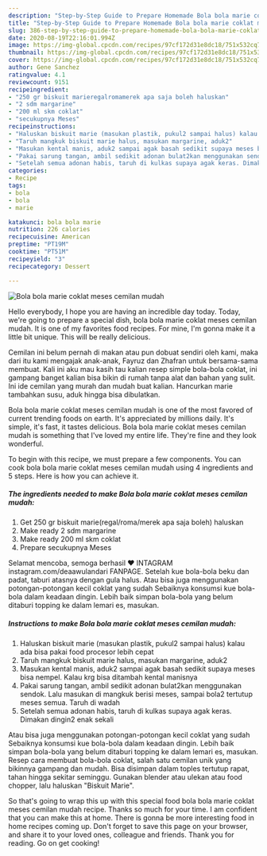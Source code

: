```yaml
---
description: "Step-by-Step Guide to Prepare Homemade Bola bola marie coklat meses cemilan mudah"
title: "Step-by-Step Guide to Prepare Homemade Bola bola marie coklat meses cemilan mudah"
slug: 386-step-by-step-guide-to-prepare-homemade-bola-bola-marie-coklat-meses-cemilan-mudah
date: 2020-08-19T22:16:01.994Z
image: https://img-global.cpcdn.com/recipes/97cf172d31e8dc18/751x532cq70/bola-bola-marie-coklat-meses-cemilan-mudah-foto-resep-utama.jpg
thumbnail: https://img-global.cpcdn.com/recipes/97cf172d31e8dc18/751x532cq70/bola-bola-marie-coklat-meses-cemilan-mudah-foto-resep-utama.jpg
cover: https://img-global.cpcdn.com/recipes/97cf172d31e8dc18/751x532cq70/bola-bola-marie-coklat-meses-cemilan-mudah-foto-resep-utama.jpg
author: Gene Sanchez
ratingvalue: 4.1
reviewcount: 9151
recipeingredient:
- "250 gr biskuit marieregalromamerek apa saja boleh haluskan"
- "2 sdm margarine"
- "200 ml skm coklat"
- "secukupnya Meses"
recipeinstructions:
- "Haluskan biskuit marie (masukan plastik, pukul2 sampai halus) kalau ada bisa pakai food procesor lebih cepat"
- "Taruh mangkuk biskuit marie halus, masukan margarine, aduk2"
- "Masukan kental manis, aduk2 sampai agak basah sedikit supaya meses bisa nempel. Kalau krg bisa ditambah kental manisnya"
- "Pakai sarung tangan, ambil sedikit adonan bulat2kan menggunakan sendok. Lalu masukan di mangkuk berisi meses, sampai bola2 tertutup meses semua. Taruh di wadah"
- "Setelah semua adonan habis, taruh di kulkas supaya agak keras. Dimakan dingin2 enak sekali"
categories:
- Recipe
tags:
- bola
- bola
- marie

katakunci: bola bola marie 
nutrition: 226 calories
recipecuisine: American
preptime: "PT19M"
cooktime: "PT51M"
recipeyield: "3"
recipecategory: Dessert

---
```



![Bola bola marie coklat meses cemilan mudah](https://img-global.cpcdn.com/recipes/97cf172d31e8dc18/751x532cq70/bola-bola-marie-coklat-meses-cemilan-mudah-foto-resep-utama.jpg)

Hello everybody, I hope you are having an incredible day today. Today, we're going to prepare a special dish, bola bola marie coklat meses cemilan mudah. It is one of my favorites food recipes. For mine, I'm gonna make it a little bit unique. This will be really delicious.

Cemilan ini belum pernah di makan atau pun dobuat sendiri oleh kami, maka dari itu kami mengajak anak-anak, Fayruz dan Zhafran untuk bersama-sama membuat. Kali ini aku mau kasih tau kalian resep simple bola-bola coklat, ini gampang banget kalian bisa bikin di rumah tanpa alat dan bahan yang sulit. Ini ide cemilan yang murah dan mudah buat kalian. Hancurkan marie tambahkan susu, aduk hingga bisa dibulatkan.

Bola bola marie coklat meses cemilan mudah is one of the most favored of current trending foods on earth. It's appreciated by millions daily. It's simple, it's fast, it tastes delicious. Bola bola marie coklat meses cemilan mudah is something that I've loved my entire life. They're fine and they look wonderful.


To begin with this recipe, we must prepare a few components. You can cook bola bola marie coklat meses cemilan mudah using 4 ingredients and 5 steps. Here is how you can achieve it.

<!--inarticleads1-->

##### The ingredients needed to make Bola bola marie coklat meses cemilan mudah:

1. Get 250 gr biskuit marie(regal/roma/merek apa saja boleh) haluskan
1. Make ready 2 sdm margarine
1. Make ready 200 ml skm coklat
1. Prepare secukupnya Meses


Selamat mencoba, semoga berhasil ❤️ INTAGRAM instagram.com/deaawulandari FANPAGE. Setelah kue bola-bola beku dan padat, taburi atasnya dengan gula halus. Atau bisa juga menggunakan potongan-potongan kecil coklat yang sudah Sebaiknya konsumsi kue bola-bola dalam keadaan dingin. Lebih baik simpan bola-bola yang belum ditaburi topping ke dalam lemari es, masukan. 

<!--inarticleads2-->

##### Instructions to make Bola bola marie coklat meses cemilan mudah:

1. Haluskan biskuit marie (masukan plastik, pukul2 sampai halus) kalau ada bisa pakai food procesor lebih cepat
1. Taruh mangkuk biskuit marie halus, masukan margarine, aduk2
1. Masukan kental manis, aduk2 sampai agak basah sedikit supaya meses bisa nempel. Kalau krg bisa ditambah kental manisnya
1. Pakai sarung tangan, ambil sedikit adonan bulat2kan menggunakan sendok. Lalu masukan di mangkuk berisi meses, sampai bola2 tertutup meses semua. Taruh di wadah
1. Setelah semua adonan habis, taruh di kulkas supaya agak keras. Dimakan dingin2 enak sekali


Atau bisa juga menggunakan potongan-potongan kecil coklat yang sudah Sebaiknya konsumsi kue bola-bola dalam keadaan dingin. Lebih baik simpan bola-bola yang belum ditaburi topping ke dalam lemari es, masukan. Resep cara membuat bola-bola coklat, salah satu cemilan unik yang bikinnya gampang dan mudah. Bisa disimpan dalam toples tertutup rapat, tahan hingga sekitar seminggu. Gunakan blender atau ulekan atau food chopper, lalu haluskan &#34;Biskuit Marie&#34;. 

So that's going to wrap this up with this special food bola bola marie coklat meses cemilan mudah recipe. Thanks so much for your time. I am confident that you can make this at home. There is gonna be more interesting food in home recipes coming up. Don't forget to save this page on your browser, and share it to your loved ones, colleague and friends. Thank you for reading. Go on get cooking!
